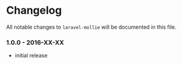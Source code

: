# Changelog

All notable changes to `laravel-mollie` will be documented in this file.

### 1.0.0 - 2016-XX-XX

- initial release
